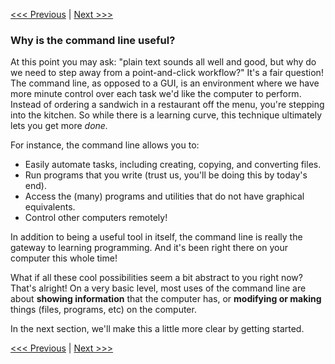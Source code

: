 [<<< Previous](text-editors.md) | [Next >>>](getting-to-the-command-line.md)

### Why is the command line useful?

At this point you may ask: "plain text sounds all well and good, but why do we need to step away from a point-and-click workflow?" It's a fair question! The command line, as opposed to a GUI, is an environment where we have more minute control over each task we'd like the computer to perform. Instead of ordering a sandwich in a restaurant off the menu, you're stepping into the kitchen. So while there is a learning curve, this technique ultimately lets you get more *done.* 

For instance, the command line allows you to:

- Easily automate tasks, including creating, copying, and converting files.
- Run programs that you write (trust us, you'll be doing this by today's end).
- Access the (many) programs and utilities that do not have graphical equivalents.
- Control other computers remotely!

In addition to being a useful tool in itself, the command line is really the gateway to learning programming. And it's been right there on your computer this whole time!

What if all these cool possibilities seem a bit abstract to you right now? That's alright! On a very basic level, most uses of the command line are about **showing information** that the computer has, or **modifying or making** things (files, programs, etc) on the computer. 

In the next section, we'll make this a little more clear by getting started.

[<<< Previous](text-editors.md) | [Next >>>](getting-to-the-command-line.md)
